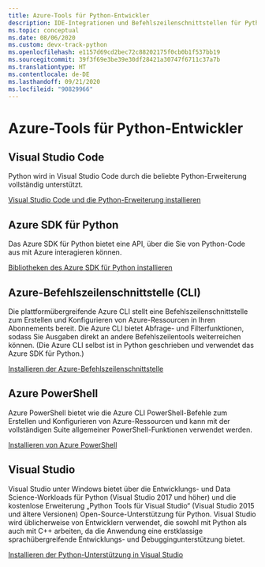 ```yaml
---
title: Azure-Tools für Python-Entwickler
description: IDE-Integrationen und Befehlszeilenschnittstellen für Python-Entwickler, die in Azure arbeiten.
ms.topic: conceptual
ms.date: 08/06/2020
ms.custom: devx-track-python
ms.openlocfilehash: e1157d69cd2bec72c88202175f0cb0b1f537bb19
ms.sourcegitcommit: 39f3f69e3be39e30df28421a30747f6711c37a7b
ms.translationtype: HT
ms.contentlocale: de-DE
ms.lasthandoff: 09/21/2020
ms.locfileid: "90829966"
---
```

# <a name="azure-tools-for-python-developers"></a>Azure-Tools für Python-Entwickler

## <a name="visual-studio-code"></a>Visual Studio Code

Python wird in Visual Studio Code durch die beliebte Python-Erweiterung vollständig unterstützt.

[Visual Studio Code und die Python-Erweiterung installieren](https://code.visualstudio.com/docs/languages/python)

## <a name="azure-sdk-for-python"></a>Azure SDK für Python

Das Azure SDK für Python bietet eine API, über die Sie von Python-Code aus mit Azure interagieren können.

[Bibliotheken des Azure SDK für Python installieren](azure-sdk-install.md)

## <a name="azure-command-line-interface-cli"></a>Azure-Befehlszeilenschnittstelle (CLI)

Die plattformübergreifende Azure CLI stellt eine Befehlszeilenschnittstelle zum Erstellen und Konfigurieren von Azure-Ressourcen in Ihren Abonnements bereit. Die Azure CLI bietet Abfrage- und Filterfunktionen, sodass Sie Ausgaben direkt an andere Befehlszeilentools weiterreichen können. (Die Azure CLI selbst ist in Python geschrieben und verwendet das Azure SDK für Python.)

[Installieren der Azure-Befehlszeilenschnittstelle](/cli/azure/install-azure-cli)

## <a name="azure-powershell"></a>Azure PowerShell

Azure PowerShell bietet wie die Azure CLI PowerShell-Befehle zum Erstellen und Konfigurieren von Azure-Ressourcen und kann mit der vollständigen Suite allgemeiner PowerShell-Funktionen verwendet werden.

[Installieren von Azure PowerShell](/powershell/azure/install-az-ps)

## <a name="visual-studio"></a>Visual Studio

Visual Studio unter Windows bietet über die Entwicklungs- und Data Science-Workloads für Python (Visual Studio 2017 und höher) und die kostenlose Erweiterung „Python Tools für Visual Studio“ (Visual Studio 2015 und ältere Versionen) Open-Source-Unterstützung für Python. Visual Studio wird üblicherweise von Entwicklern verwendet, die sowohl mit Python als auch mit C++ arbeiten, da die Anwendung eine erstklassige sprachübergreifende Entwicklungs- und Debuggingunterstützung bietet.

[Installieren der Python-Unterstützung in Visual Studio](/visualstudio/python/installation)